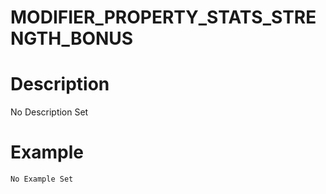 # MODIFIER_PROPERTY_STATS_STRENGTH_BONUS
# Description
No Description Set
# Example
```No Example Set```